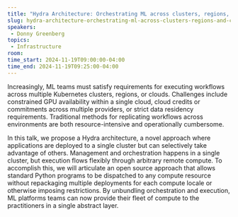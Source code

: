 ```yaml
---
title: "Hydra Architecture: Orchestrating ML across clusters, regions, and clouds"
slug: hydra-architecture-orchestrating-ml-across-clusters-regions-and-clouds
speakers:
 - Donny Greenberg
topics:
 - Infrastructure
room: 
time_start: 2024-11-19T09:00:00-04:00
time_end: 2024-11-19T09:25:00-04:00
---
```


Increasingly, ML teams must satisfy requirements for executing workflows across multiple Kubernetes clusters, regions, or clouds. Challenges include constrained GPU availability within a single cloud, cloud credits or commitments across multiple providers, or strict data residency requirements. Traditional methods for replicating workflows across environments are both resource-intensive and operationally cumbersome. 
 
 
 
 In this talk, we propose a Hydra architecture, a novel approach where applications are deployed to a single cluster but can selectively take advantage of others. Management and orchestration happens in a single cluster, but execution flows flexibly through arbitrary remote compute. To accomplish this, we will articulate an open source approach that allows standard Python programs to be dispatched to any compute resource without repackaging multiple deployments for each compute locale or otherwise imposing restrictions. By unbundling orchestration and execution, ML platforms teams can now provide their fleet of compute to the practitioners in a single abstract layer.